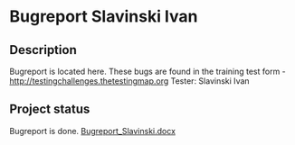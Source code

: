 # Bugreport Slavinski Ivan

## Description
Bugreport is located here.
These bugs are found in the training test form - http://testingchallenges.thetestingmap.org
Tester: Slavinski Ivan

## Project status
Bugreport is done. [Bugreport_Slavinski.docx](https://github.com/Navibloodz/Bugreport_Slavinski_Ivan/files/6523602/Bugreport_Slavinski.docx)
